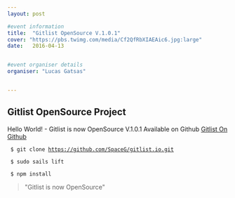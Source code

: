 ```yaml
---
layout: post

#event information
title:  "Gitlist OpenSource V.1.0.1"
cover: "https://pbs.twimg.com/media/Cf2QfRbXIAEAic6.jpg:large"
date:   2016-04-13


#event organiser details
organiser: "Lucas Gatsas"


---
```

<h2 class="section-heading"> Gitlist OpenSource Project </h2>


Hello World! - Gitlist is now OpenSource V.1.0.1 Available on Github 
<a href="http://www.gitlist.com/spaceG/gitlist.io"> Gitlist On Github </a>

<code> $ git clone https://github.com/SpaceG/gitlist.io.git </code>

<code> $ sudo sails lift </code>

<code> $ npm install </code> 



<blockquote>
"Gitlist is now OpenSource"
</blockquote>
